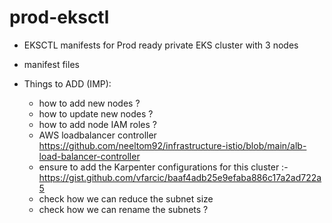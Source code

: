 # prod-eksctl

- EKSCTL manifests for Prod ready private EKS cluster with 3 nodes 
- manifest files

- Things to ADD (IMP):
  - how to add new nodes ?
  - how to update new nodes ?
  - how to add node IAM roles ?
  - AWS loadbalancer controller https://github.com/neeltom92/infrastructure-istio/blob/main/alb-load-balancer-controller
  - ensure to add the Karpenter configurations for this cluster :- https://gist.github.com/vfarcic/baaf4adb25e9efaba886c17a2ad722a5   
  - check how we can reduce the subnet size
  - check how we can rename the subnets ?
